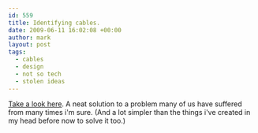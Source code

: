```yaml
---
id: 559
title: Identifying cables.
date: 2009-06-11 16:02:08 +00:00
author: mark
layout: post
tags:
  - cables
  - design
  - not so tech
  - stolen ideas
---
```

[Take a look here](http://www.slipperybrick.com/2009/05/dotz-helps-identify-your-cords/). A neat solution to a problem many of us have suffered from many times i'm sure. (And a lot simpler than the things i've created in my head before now to solve it too.)
